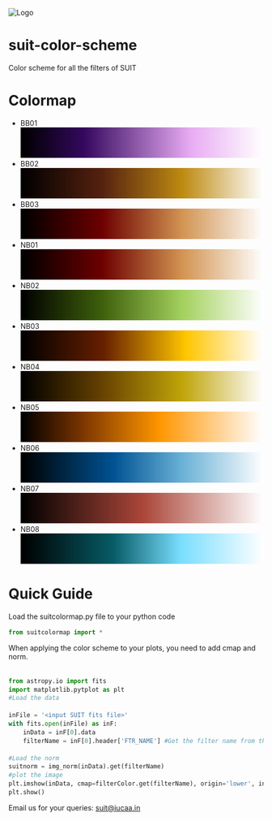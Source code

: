 ![Logo](https://suit.iucaa.in/sites/default/files/top_banner_compressed_2_1.png)

# suit-color-scheme


Color scheme for all the filters of SUIT

# Colormap
- BB01 ![BB01](./assets/bb01.png)
- BB02 ![BB02](./assets/bb02.png)
- BB03 ![BB03](./assets/bb03.png)
- NB01 ![NB01](./assets/bb03.png)
- NB02 ![NB02](./assets/nb02.png)
- NB03 ![NB03](./assets/nb03.png)
- NB04 ![NB04](./assets/nb04.png)
- NB05 ![NB05](./assets/nb05.png)
- NB06 ![NB06](./assets/nb06.png)
- NB07 ![NB07](./assets/nb07.png)
- NB08 ![NB08](./assets/nb08.png)

# Quick Guide

Load the suitcolormap.py file to your python code

```python
from suitcolormap import *
```

When applying the color scheme to your plots, you need to add cmap and norm.

```python

from astropy.io import fits
import matplotlib.pytplot as plt
#Load the data

inFile = '<input SUIT fits file>'
with fits.open(inFile) as inF:
	inData = inF[0].data
	filterName = inF[0].header['FTR_NAME'] #Get the filter name from the headers

#Load the norm
suitnorm = img_norm(inData).get(filterName)
#plot the image
plt.imshow(inData, cmap=filterColor.get(filterName), origin='lower', interpolation='none', norm = suitnorm)
plt.show()
```
Email us for your queries: suit@iucaa.in
